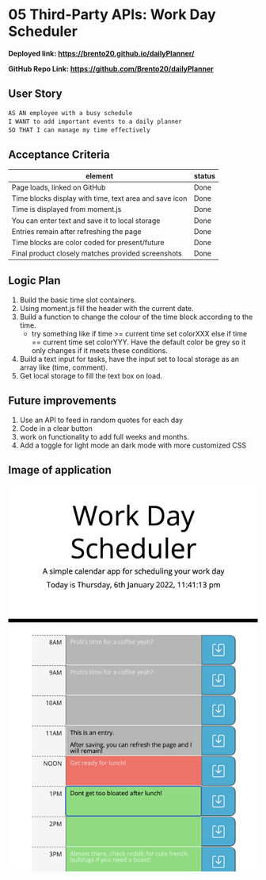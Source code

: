 # 05 Third-Party APIs: Work Day Scheduler
**Deployed link: https://brento20.github.io/dailyPlanner/**

**GitHub Repo Link: https://github.com/Brento20/dailyPlanner**

## User Story

```md
AS AN employee with a busy schedule
I WANT to add important events to a daily planner
SO THAT I can manage my time effectively
```

## Acceptance Criteria


|element| status |
|--|--|
|Page loads, linked on GitHub| Done |
|Time blocks display with time, text area and save icon|Done|
|Time is displayed from moment.js|Done|
|You can enter text and save it to local storage|Done|
|Entries remain after refreshing the page |Done|
|Time blocks are color coded for present/future|Done|
|Final product closely matches provided screenshots|Done|


## Logic Plan

1. Build the basic time slot containers.
2. Using moment.js fill the header with the current date.
3. Build a function to change the colour of the time block according to the time.
      - try something like if time >= current time set colorXXX else if time == current time set colorYYY. Have the default color be grey so it only changes if it meets these conditions.
4. Build a text input for tasks, have the input set to local storage as an array like (time, comment).
5. Get local storage to fill the text box on load.

## Future improvements

1. Use an API to feed in random quotes for each day
2. Code in a clear button
3. work on functionality to add full weeks and months.
4. Add a toggle for light mode an dark mode with more customized CSS


## Image of application

![Working application](./Assets/images/working.png)